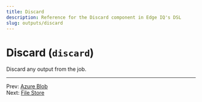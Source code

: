 ```yaml
---
title: Discard
description: Reference for the Discard component in Edge IQ's DSL
slug: outputs/discard
---
```




# Discard (`discard`)

Discard any output from the job.








---
Prev: [Azure Blob](azure-blob.md)  
Next: [File Store](file-store.md)  
